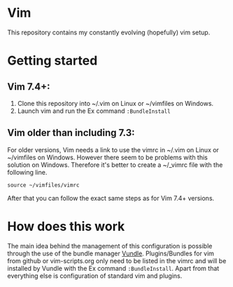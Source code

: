 Vim
===

This repository contains my constantly evolving (hopefully) vim setup.

# Getting started

## Vim 7.4+:

1. Clone this repository into ~/.vim on Linux or ~/vimfiles on Windows.
2. Launch vim and run the Ex command `:BundleInstall`

## Vim older than including 7.3:

For older versions, Vim needs a link to use the vimrc in ~/.vim on Linux or 
~/vimfiles on Windows.
However there seem to be problems with this solution on Windows.
Therefore it's better to create a ~/\_vimrc file with the following line.

`source ~/vimfiles/vimrc`

After that you can follow the exact same steps as for Vim 7.4+ versions.

# How does this work

The main idea behind the management of this configuration is possible through 
the use of the bundle manager 
[Vundle](https://github.com/gmarik/Vundle.vim#about).
Plugins/Bundles for vim from github or vim-scripts.org only need to be listed 
in the vimrc and will be installed by Vundle with the Ex command 
`:BundleInstall`.
Apart from that everything else is configuration of standard vim and plugins.

